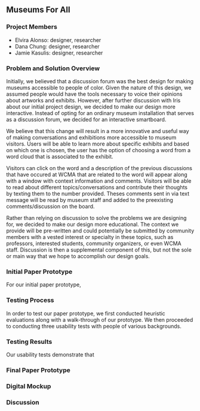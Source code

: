 
## Museums For All

### Project Members
* Elvira Alonso: designer, researcher
* Dana Chung: designer, researcher
* Jamie Kasulis: designer, researcher

### Problem and Solution Overview
Initially, we believed that a discussion forum was the best design for making museums accessible to people of color. Given the nature of this design, we assumed people would have the tools necessary to voice their opinions about artworks and exhibits. However, after further discussion with Iris about our initial project design, we decided to make our design more interactive. Instead of opting for an ordinary museum installation that serves as a discussion forum, we decided for an interactive smartboard. 

We believe that this change will result in a more innovative and useful way of making conversations and exhibitions more accessible to museum visitors. Users will be able to learn more about specific exhibits and based on which one is chosen, the user has the option of choosing a word from a word cloud that is associated to the exhibit. 

Visitors can click on the word and a description of the previous discussions that have occured at WCMA that are related to the word will appear along with a window with context information and comments. Visitors will be able to read about different topics/conversations and contribute their thoughts by texting them to the number provided. Theses comments sent in via text message will be read by museum staff and added to the preexisting comments/discussion on the board.

Rather than relying on discussion to solve the problems we are designing for, we decided to make our design more educational. The context we provide will be pre-written and could potentially be submitted by community members with a vested interest or specialty in these topics, such as professors, interested students, community organizers, or even WCMA staff. Discussion is then a supplemental component of this, but not the sole or main way that we hope to accomplish our design goals.


### Initial Paper Prototype 

For our initial paper prototype, 


### Testing Process

In order to test our paper prototype, we first conducted heuristic evaluations along with a walk-through of our prototype. We then proceeded to conducting three usability tests with people of various backgrounds. 


### Testing Results 

Our usability tests demonstrate that 


### Final Paper Prototype 




### Digital Mockup



### Discussion 
